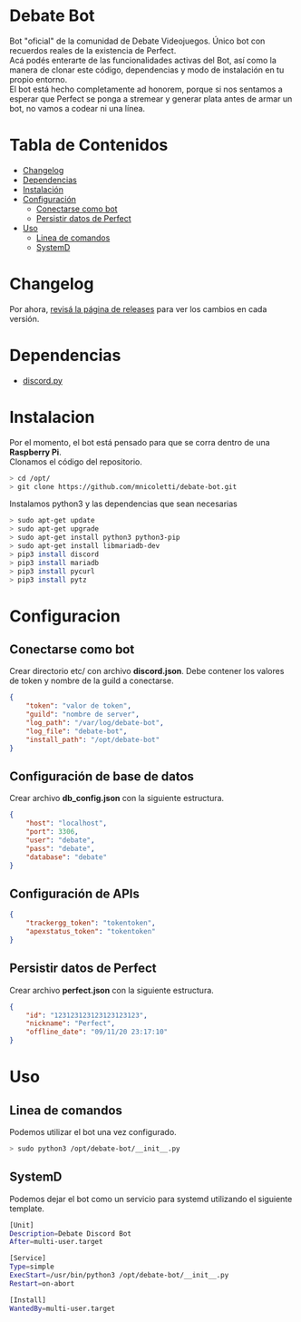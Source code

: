 # Debate Bot
Bot "oficial" de la comunidad de Debate Videojuegos. Único bot con recuerdos reales de la existencia de Perfect.  
Acá podés enterarte de las funcionalidades activas del Bot, así como la manera de clonar este código, dependencias y modo de instalación en tu propio entorno.  
El bot está hecho completamente ad honorem, porque si nos sentamos a esperar que Perfect se ponga a stremear y generar plata antes de armar un bot, no vamos a codear ni una línea.

# Tabla de Contenidos
* [Changelog](#changelog)  
* [Dependencias](#dependencias)
* [Instalación](#instalacion)
* [Configuración](#configuracion)  
  * [Conectarse como bot](#conectarse-como-bot)  
  * [Persistir datos de Perfect](#persistir-datos-de-perfect)  
* [Uso](#uso)
  * [Linea de comandos](#linea-de-comandos)  
  * [SystemD](#systemd)  

# Changelog
Por ahora, [revisá la página de releases](https://github.com/mnicoletti/debate-bot/releases) para ver los cambios en cada versión.

# Dependencias
  * [discord.py](https://discordpy.readthedocs.io/en/latest/)

# Instalacion
Por el momento, el bot está pensado para que se corra dentro de una **Raspberry Pi**.  
Clonamos el código del repositorio.

```bash
> cd /opt/
> git clone https://github.com/mnicoletti/debate-bot.git
```

Instalamos python3 y las dependencias que sean necesarias
```bash
> sudo apt-get update
> sudo apt-get upgrade
> sudo apt-get install python3 python3-pip
> sudo apt-get install libmariadb-dev
> pip3 install discord
> pip3 install mariadb
> pip3 install pycurl
> pip3 install pytz
```

# Configuracion
## Conectarse como bot
Crear directorio etc/ con archivo **discord.json**. Debe contener los valores de token y nombre de la guild a conectarse.

```json
{
    "token": "valor de token",
    "guild": "nombre de server",
    "log_path": "/var/log/debate-bot",
    "log_file": "debate-bot",
    "install_path": "/opt/debate-bot"
}
```

## Configuración de base de datos
Crear archivo **db_config.json** con la siguiente estructura.
```json
{
    "host": "localhost",
    "port": 3306,
    "user": "debate",
    "pass": "debate",
    "database": "debate"
}
```

## Configuración de APIs
```json
{
    "trackergg_token": "tokentoken",
    "apexstatus_token": "tokentoken"
}
```

## Persistir datos de Perfect
Crear archivo **perfect.json** con la siguiente estructura.

```json
{
    "id": "123123123123123123123", 
    "nickname": "Perfect", 
    "offline_date": "09/11/20 23:17:10"
}
```

# Uso
## Linea de comandos
Podemos utilizar el bot una vez configurado.
```bash
> sudo python3 /opt/debate-bot/__init__.py
```

## SystemD
Podemos dejar el bot como un servicio para systemd utilizando el siguiente template.  

```bash
[Unit]
Description=Debate Discord Bot
After=multi-user.target

[Service]
Type=simple
ExecStart=/usr/bin/python3 /opt/debate-bot/__init__.py
Restart=on-abort

[Install]
WantedBy=multi-user.target
```

